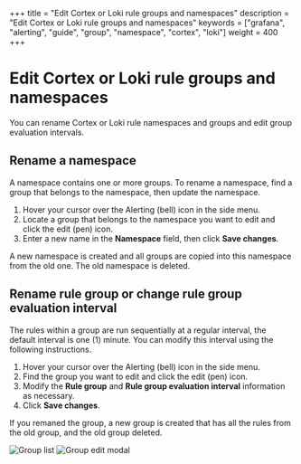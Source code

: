 +++
title = "Edit Cortex or Loki rule groups and namespaces"
description = "Edit Cortex or Loki rule groups and namespaces"
keywords = ["grafana", "alerting", "guide", "group", "namespace", "cortex", "loki"]
weight = 400
+++

# Edit Cortex or Loki rule groups and namespaces

You can rename Cortex or Loki rule namespaces and groups and edit group evaluation intervals.

## Rename a namespace

A namespace contains one or more groups. To rename a namespace, find a group that belongs to the namespace, then update the namespace.

1. Hover your cursor over the Alerting (bell) icon in the side menu.
1. Locate a group that belongs to the namespace you want to edit and click the edit (pen) icon.
1. Enter a new name in the  **Namespace** field, then click **Save changes**.

A new namespace is created and all groups are copied into this namespace from the old one. The old namespace is deleted.

## Rename rule group or change rule group evaluation interval

The rules within a group are run sequentially at a regular interval, the default interval is one (1) minute. You can modify this interval using the following instructions.

1. Hover your cursor over the Alerting (bell) icon in the side menu.
1. Find the group you want to edit and click the edit (pen) icon.
1. Modify the **Rule group** and **Rule group evaluation interval** information as necessary.
1. Click **Save changes**.

If you remaned the group, a new group is created that has all the rules from the old group, and the old group deleted.

![Group list](/static/img/docs/alerting/unified/rule-list-edit-mimir-loki-icon-8-2.png 'Rule group list screenshot')
![Group edit modal](/static/img/docs/alerting/unified/rule-list-mimir-loki-edit-ns-group-8-2.png 'Rule group edit modal screenshot')